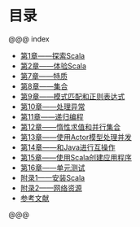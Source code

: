 
# 目录

@@@ index

* [第1章——探索Scala](chapter-01/index.md)
* [第2章——体验Scala](chapter-02/index.md)
* [第7章——特质](chapter-07/index.md)
* [第8章——集合](chapter-08/index.md)
* [第9章——模式匹配和正则表达式](chapter-09/index.md)
* [第10章——处理异常](chapter-10/index.md)
* [第11章——递归编程](chapter-11/index.md)
* [第12章——惰性求值和并行集合](chapter-12/index.md)
* [第13章——使用Actor模型处理并发](chapter-13/index.md)
* [第14章——和Java进行互操作](chapter-14/index.md)
* [第15章——使用Scala创建应用程序](chapter-15/index.md)
* [第16章——单元测试](chapter-16/index.md)
* [附录1——安装Scala](chapter-16/index.md)
* [附录2——网络资源](chapter-16/index.md)
* [参考文献](chapter-16/index.md)


@@@